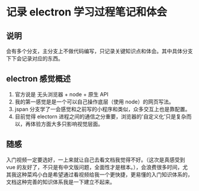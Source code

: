 # 记录 electron 学习过程笔记和体会

## 说明

会有多个分支，主分支上不做代码编写，只记录关键知识点和体会。其中具体分支下下会记录对应的东西。

## electron 感觉概述

1. 官方说是 无头浏览器 + node + 原生 API
2. 我的第一感觉是是一个可以自己操作底层（使用 node）的网页写法。
3. jspan 分支学了一会感觉和之前写的小程序和类似，众多交互上也是靠配置。
4. 目前觉得 electorn 进程之间的通信之分重要，浏览器的'自定义化'只是复杂而以，再体验方面大多只影响视觉层面。

## 随感

入门视频一定要选好，一上来就让自己去看文档我觉得不好。（这次是真感受到 vue 的友好了，不只是有中文版问题，全面性才是根本。），会浪费很多时间，尤其我这种菜鸡小白是希望通过看视频给我一个更快捷，更易懂的入门知识体系的，文档这种完善的知识体系我是一下建立不起来。
